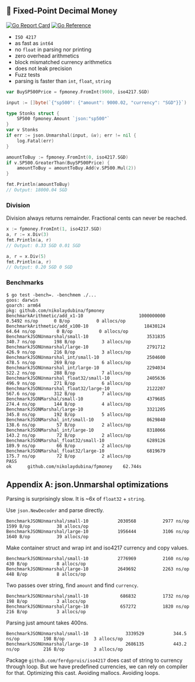 ## 🧧 Fixed-Point Decimal Money

[![Go Report Card](https://goreportcard.com/badge/github.com/nikolaydubina/fpmoney)](https://goreportcard.com/report/github.com/nikolaydubina/fpmoney)
[![Go Reference](https://pkg.go.dev/badge/github.com/nikolaydubina/fpmoney.svg)](https://pkg.go.dev/github.com/nikolaydubina/fpmoney)

* `ISO 4217`
* as fast as `int64`
* no `float` in parsing nor printing
* zero overhead arithmetics
* block mismatched currency arithmetics
* does not leak precision
* Fuzz tests
* parsing is faster than `int`, `float`, `string`

```go
var BuySP500Price = fpmoney.FromInt(9000, iso4217.SGD)

input := []byte(`{"sp500": {"amount": 9000.02, "currency": "SGD"}}`)

type Stonks struct {
    SP500 fpmoney.Amount `json:"sp500"`
}
var v Stonks
if err := json.Unmarshal(input, &v); err != nil {
    log.Fatal(err)
}

amountToBuy := fpmoney.FromInt(0, iso4217.SGD)
if v.SP500.GreaterThan(BuySP500Price) {
    amountToBuy = amountToBuy.Add(v.SP500.Mul(2))
}

fmt.Println(amountToBuy)
// Output: 18000.04 SGD
```

### Division

Division always returns remainder.
Fractional cents can never be reached.

```go
x := fpmoney.FromInt(1, iso4217.SGD)
a, r := x.Div(3)
fmt.Println(a, r)
// Output: 0.33 SGD 0.01 SGD

a, r = x.Div(5)
fmt.Println(a, r)
// Output: 0.20 SGD 0 SGD
```

### Benchmarks

```
$ go test -bench=. -benchmem ./...
goos: darwin
goarch: arm64
pkg: github.com/nikolaydubina/fpmoney
BenchmarkArithmetic/add_x1-10        	          1000000000	         0.5492 ns/op	   0 B/op	       0 allocs/op
BenchmarkArithmetic/add_x100-10      	            18430124	        64.64 ns/op	       0 B/op	       0 allocs/op
BenchmarkJSONUnmarshal/small-10      	             3531835	       340.7 ns/op	     198 B/op	       3 allocs/op
BenchmarkJSONUnmarshal/large-10      	             2791712	       426.9 ns/op	     216 B/op	       3 allocs/op
BenchmarkJSONUnmarshal_int/small-10  	             2504600	       478.5 ns/op	     269 B/op	       6 allocs/op
BenchmarkJSONUnmarshal_int/large-10  	             2294034	       522.2 ns/op	     288 B/op	       7 allocs/op
BenchmarkJSONUnmarshal_float32/small-10         	 2405636	       496.9 ns/op	     271 B/op	       6 allocs/op
BenchmarkJSONUnmarshal_float32/large-10         	 2122207	       567.6 ns/op	     312 B/op	       7 allocs/op
BenchmarkJSONMarshal/small-10                   	 4379685	       274.4 ns/op	     144 B/op	       4 allocs/op
BenchmarkJSONMarshal/large-10                   	 3321205	       345.8 ns/op	     192 B/op	       5 allocs/op
BenchmarkJSONMarshal_int/small-10               	 8629840	       138.6 ns/op	      57 B/op	       2 allocs/op
BenchmarkJSONMarshal_int/large-10               	 8318066	       143.2 ns/op	      72 B/op	       2 allocs/op
BenchmarkJSONMarshal_float32/small-10           	 6289126	       189.9 ns/op	      66 B/op	       2 allocs/op
BenchmarkJSONMarshal_float32/large-10           	 6819679	       175.7 ns/op	      72 B/op	       2 allocs/op
PASS
ok      github.com/nikolaydubina/fpmoney    62.744s
```

## Appendix A: json.Unmarshal optimizations

Parsing is surprisingly slow. It is ~6x of `float32` + `string`.

Use `json.NewDecoder` and parse directly.
```
BenchmarkJSONUnmarshal/small-10           2030568          2977 ns/op        1599 B/op          38 allocs/op
BenchmarkJSONUnmarshal/large-10           1956444          3106 ns/op        1640 B/op          39 allocs/op

```

Make container struct and wrap int and iso4217 currency and copy values.
```
BenchmarkJSONUnmarshal/small-10           2776969          2160 ns/op         430 B/op           8 allocs/op
BenchmarkJSONUnmarshal/large-10           2649692          2263 ns/op         448 B/op           8 allocs/op
```

Two passes over string, find `amount` and find `currency`.
```
BenchmarkJSONUnmarshal/small-10            686832          1732 ns/op         198 B/op           3 allocs/op
BenchmarkJSONUnmarshal/large-10            657272          1820 ns/op         216 B/op           3 allocs/op
```

Parsing just amount takes 400ns.
```
BenchmarkJSONUnmarshal/small-10              3339529           344.5 ns/op         198 B/op           3 allocs/op
BenchmarkJSONUnmarshal/large-10              2686135           443.2 ns/op         216 B/op           3 allocs/op
```

Package `github.com/ferdypruis/iso4217` does cast of string to currency through loop.
But we have predefined currencies, we can rely on compiler for that.
Optimizing this cast.
Avoiding mallocs.
Avoiding loops.
